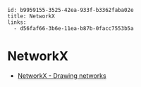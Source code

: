 ```
id: b9959155-3525-42ea-933f-b3362faba02e
title: NetworkX
links:
  - d56faf66-3b6e-11ea-b87b-0facc7553b5a
```

# NetworkX

* [NetworkX - Drawing networks][1]

[1]: https://networkx.org/documentation/stable/tutorial.html
